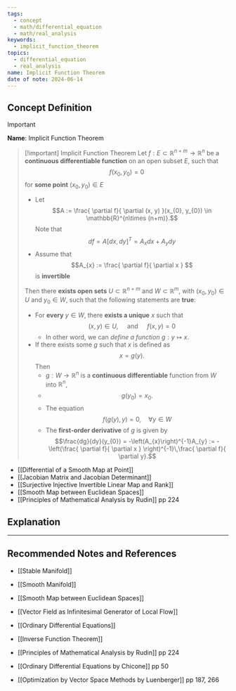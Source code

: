 ```yaml
---
tags:
  - concept
  - math/differential_equation
  - math/real_analysis
keywords:
  - implicit_function_theorem
topics:
  - differential_equation
  - real_analysis
name: Implicit Function Theorem
date of note: 2024-06-14
---
```


## Concept Definition

>[!important]
>**Name**: Implicit Function Theorem

>[!important] Implicit Function Theorem
>Let $f: E\subset \mathbb{R}^{n+m} \to \mathbb{R}^{n}$ be a **continuous differentiable function** on an open subset $E$, such that $$f(x_{0}, y_{0}) = 0$$ for **some point** $(x_{0}, y_{0})\in E$ 
>- Let $$A := \frac{ \partial f}{ \partial (x, y) }(x_{0}, y_{0})  \in \mathbb{R}^{n\times (n+m)}.$$ Note that $$df = A\left[dx, dy\right]^{T} = A_{x}dx + A_{y}dy$$
>- Assume that $$A_{x} := \frac{ \partial f}{ \partial x } $$ is **invertible**
>
>Then there **exists open sets** $U \subset \mathbb{R}^{n+m}$ and $W \subset \mathbb{R}^{m}$, with $(x_{0}, y_{0}) \in U$ and $y_{0}\in W$, such that the following statements are **true**:
>- For **every** $y\in W$,  there **exists a unique** $x$ such that $$(x,y)\in U, \quad \text{ and }\quad f(x, y) = 0$$
>	- In other word, we can *define a function* $g: y \mapsto x$.
>- If there exists some $g$ such that $x$ is defined as $$x = g(y).$$ Then 
>	- $g: W \to \mathbb{R}^{n}$ is a **continuous differentiable** function from $W$ into $\mathbb{R}^{n}$, 
>	- $$g(y_{0}) = x_{0}.$$
>	- The equation $$f(g(y), y) = 0,\quad \forall y\in W$$
>	- The **first-order derivative** of $g$ is given by $$\frac{dg}{dy}(y_{0}) = -\left(A_{x}\right)^{-1}A_{y} := -\left(\frac{ \partial f}{ \partial x } \right)^{-1}\,\frac{ \partial f}{ \partial y}.$$

- [[Differential of a Smooth Map at Point]]
- [[Jacobian Matrix and Jacobian Determinant]]
- [[Surjective Injective Invertible Linear Map and Rank]]
- [[Smooth Map between Euclidean Spaces]]
- [[Principles of Mathematical Analysis by Rudin]] pp 224


## Explanation






-----------
##  Recommended Notes and References

- [[Stable Manifold]]
- [[Smooth Manifold]]
- [[Smooth Map between Euclidean Spaces]]
- [[Vector Field as Infinitesimal Generator of Local Flow]]

- [[Ordinary Differential Equations]]
- [[Inverse Function Theorem]]

- [[Principles of Mathematical Analysis by Rudin]] pp 224
- [[Ordinary Differential Equations by Chicone]] pp 50
- [[Optimization by Vector Space Methods by Luenberger]] pp 187, 266
